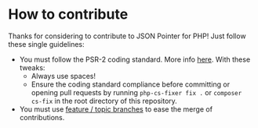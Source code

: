 # How to contribute

Thanks for considering to contribute to JSON Pointer for PHP! Just follow these single guidelines:
- You must follow the PSR-2 coding standard. More info [here](https://github.com/php-fig/fig-standards/blob/master/accepted/PSR-2-coding-style-guide.md). With these tweaks:
    - Always use spaces!
    - Ensure the coding standard compliance before committing or opening pull requests by running `php-cs-fixer fix .` or `composer cs-fix` in the root directory of this repository.
- You must use [feature / topic branches](https://git-scm.com/book/en/v2/Git-Branching-Branching-Workflows) to ease the merge of contributions.
